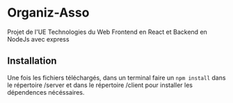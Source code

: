 # Organiz-Asso

Projet de l'UE Technologies du Web
Frontend en React et Backend en NodeJs avec express

## Installation
Une fois les fichiers téléchargés, dans un terminal faire un <code>npm install</code> dans le répertoire /server et dans le répertoire /client pour installer les dépendences nécéssaires.
